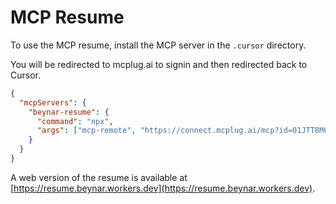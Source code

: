 # MCP Resume

To use the MCP resume, install the MCP server in the `.cursor` directory.

You will be redirected to mcplug.ai to signin and then redirected back to Cursor.

```json .cursor/mcp.json
{
  "mcpServers": {
    "beynar-resume": {
      "command": "npx",
      "args": ["mcp-remote", "https://connect.mcplug.ai/mcp?id=01JTT8M6779MNJXT08VVP9G347", "--http-only"]
    }
  }
}
```

A web version of the resume is available at [https://resume.beynar.workers.dev](https://resume.beynar.workers.dev).
